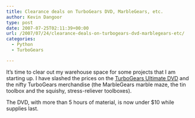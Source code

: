 ```yaml
---
title: Clearance deals on TurboGears DVD, MarbleGears, etc.
author: Kevin Dangoor
type: post
date: 2007-07-25T02:11:39+00:00
url: /2007/07/24/clearance-deals-on-turbogears-dvd-marblegears-etc/
categories:
  - Python
  - TurboGears

---
```

It&#8217;s time to clear out my warehouse space for some projects that I am starting up. I have slashed the prices on the [TurboGears Ultimate DVD][1] and the nifty TurboGears merchandise (the MarbleGears marble maze, the tin toolbox and the squishy, stress-reliever toolboxes).

The DVD, with more than 5 hours of material, is now under $10 while supplies last.

 [1]: http://www.turbogears.org/ultimate.html
